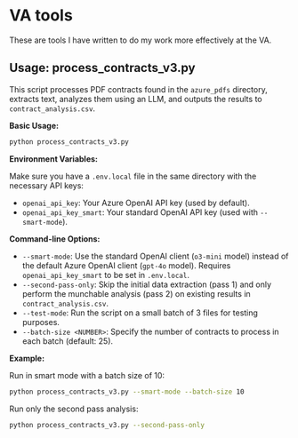 # VA tools

These are tools I have written to do my work more effectively at the VA.

## Usage: process_contracts_v3.py

This script processes PDF contracts found in the `azure_pdfs` directory, extracts text, analyzes them using an LLM, and outputs the results to `contract_analysis.csv`.

**Basic Usage:**

```bash
python process_contracts_v3.py
```

**Environment Variables:**

Make sure you have a `.env.local` file in the same directory with the necessary API keys:

*   `openai_api_key`: Your Azure OpenAI API key (used by default).
*   `openai_api_key_smart`: Your standard OpenAI API key (used with `--smart-mode`).

**Command-line Options:**

*   `--smart-mode`: Use the standard OpenAI client (`o3-mini` model) instead of the default Azure OpenAI client (`gpt-4o` model). Requires `openai_api_key_smart` to be set in `.env.local`.
*   `--second-pass-only`: Skip the initial data extraction (pass 1) and only perform the munchable analysis (pass 2) on existing results in `contract_analysis.csv`.
*   `--test-mode`: Run the script on a small batch of 3 files for testing purposes.
*   `--batch-size <NUMBER>`: Specify the number of contracts to process in each batch (default: 25).

**Example:**

Run in smart mode with a batch size of 10:

```bash
python process_contracts_v3.py --smart-mode --batch-size 10
```

Run only the second pass analysis:

```bash
python process_contracts_v3.py --second-pass-only
```
